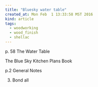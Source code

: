 ```yaml
---
title: "Bluesky water table"
created_at: Mon Feb  1 13:33:58 MST 2016
kind: article
tags:
  - woodworking
  - wood_finish
  - shellac
---
```



p. 58
The Water Table

The Blue Sky Kitchen Plans Book

p.2 General Notes

3. Bond all


<!-- html boilerplate
<a href="" target="_blank"></a>
<img src="" width="400px">
-->

